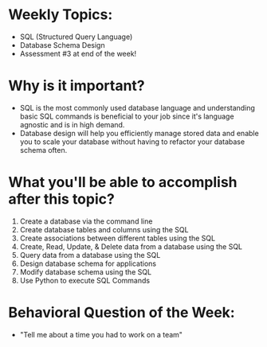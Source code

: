 # Weekly Topics:
- SQL (Structured Query Language)
- Database Schema Design
- Assessment #3 at end of the week!

# Why is it important?
- SQL is the most commonly used database language and understanding basic SQL commands is beneficial to your job since it's language agnostic and is in high demand.
- Database design will help you efficiently manage stored data and enable you to scale your database without having to refactor your database schema often.

# What you'll be able to accomplish after this topic?
1. Create a database via the command line
2. Create database tables and columns using the SQL
3. Create associations between different tables using the SQL
4. Create, Read, Update, & Delete data from a database using the SQL
5. Query data from a database using the SQL
6. Design database schema for applications
7. Modify database schema using the SQL
8. Use Python to execute SQL Commands

# Behavioral Question of the Week:
- "Tell me about a time you had to work on a team"
